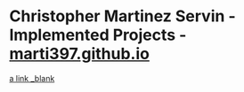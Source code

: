 # Christopher Martinez Servin - Implemented Projects - <a href="http://marti397.github.io" target="_blank">marti397.github.io</a>

[a link _blank](http://marti397.github.io)
